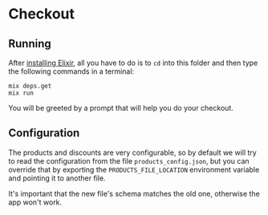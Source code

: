 # Checkout

## Running

After [installing Elixir](https://elixir-lang.org/install.html), all you have to do is to `cd` into this folder and then type the following commands in a terminal:

```
mix deps.get
mix run
```

You will be greeted by a prompt that will help you do your checkout.

## Configuration

The products and discounts are very configurable, so by default we will try to read the configuration from the file `products_config.json`, but you can override that by exporting the `PRODUCTS_FILE_LOCATION` environment variable and pointing it to another file.

It's important that the new file's schema matches the old one, otherwise the app won't work.
